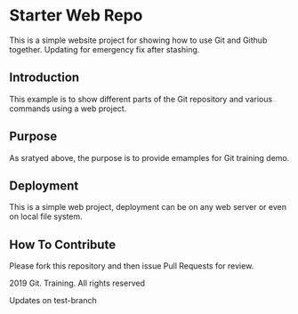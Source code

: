 # Starter Web Repo

This is a simple website project for showing how to use Git and Github together.
Updating for emergency fix after stashing.

## Introduction

This example is to show different parts of the Git repository and various commands using a web project.

## Purpose

As sratyed above, the purpose is to provide emamples for Git training demo.

## Deployment

This is a simple web project, deployment can be on any web server or even on local file system.
## How To Contribute

Please fork this repository and then issue Pull Requests for review.

2019 Git. Training. All rights reserved

Updates on test-branch
